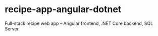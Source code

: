 # recipe-app-angular-dotnet
Full-stack recipe web app – Angular frontend, .NET Core backend, SQL Server.
